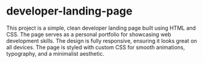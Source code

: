 # developer-landing-page
This project is a simple, clean developer landing page built using HTML and CSS. The page serves as a personal portfolio for showcasing web development skills. The design is fully responsive, ensuring it looks great on all devices. The page is styled with custom CSS for smooth animations, typography, and a minimalist aesthetic.
